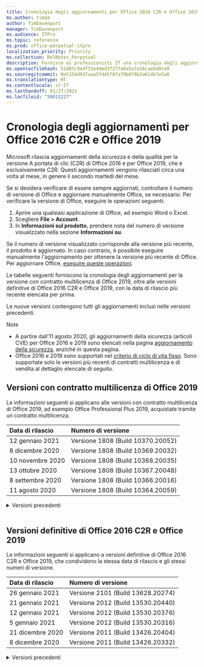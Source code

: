 ```yaml
---
title: Cronologia degli aggiornamenti per Office 2016 C2R e Office 2019
ms.author: timda
author: TimDavenport
manager: TimDavenport
ms.audience: ITPro
ms.topic: reference
ms.prod: office-perpetual-itpro
localization_priority: Priority
ms.collection: RelNotes_Perpetual
description: Fornisce ai professionisti IT una cronologia degli aggiornamenti per le versioni con licenza perpetua di Office 2016 e 2019 che usano la tecnologia A portata di clic (C2R)
ms.openlocfilehash: 51483c9e4f31e4ded3f277a8a5a7a16caebd0ce0
ms.sourcegitcommit: 0e5154d937aaa5fd45f8fa79b8f0b2a614b7e5a0
ms.translationtype: HT
ms.contentlocale: it-IT
ms.lasthandoff: 01/27/2021
ms.locfileid: "50013227"
---
```

# <a name="update-history-for-office-2016-c2r-and-office-2019"></a>Cronologia degli aggiornamenti per Office 2016 C2R e Office 2019

Microsoft rilascia aggiornamenti della sicurezza e della qualità per la versione A portata di clic (C2R) di Office 2016 e per Office 2019, che è esclusivamente C2R. Questi aggiornamenti vengono rilasciati circa una volta al mese, in genere il secondo martedì del mese.

Se si desidera verificare di essere sempre aggiornati, controllare il numero di versione di Office e aggiornare manualmente Office, se necessario. Per verificare la versione di Office, eseguire le operazioni seguenti:

  1.    Aprire una qualsiasi applicazione di Office, ad esempio Word o Excel.
  2.    Scegliere **File > Account**.
  3.    In **Informazioni sul prodotto**, prendere nota del numero di versione visualizzato nella sezione **Informazioni su**.

Se il numero di versione visualizzato corrisponde alla versione più recente, il prodotto è aggiornato. In caso contrario, è possibile eseguire manualmente l'aggiornamento per ottenere la versione più recente di Office. Per aggiornare Office, [eseguire queste operazioni](https://support.office.com/article/2ab296f3-7f03-43a2-8e50-46de917611c5).


Le tabelle seguenti forniscono la cronologia degli aggiornamenti per la versione con contratto multilicenza di Office 2019, oltre alle versioni definitive di Office 2016 C2R e Office 2019, con la data di rilascio più recente elencata per prima.

Le nuove versioni contengono tutti gli aggiornamenti inclusi nelle versioni precedenti.


 > [!NOTE]
> - A partire dall'11 agosto 2020, gli aggiornamenti della sicurezza (articoli CVE) per Office 2016 e 2019 sono elencati nella pagina [aggiornamento della sicurezza](https://docs.microsoft.com/officeupdates/microsoft365-apps-security-updates), anziché in questa pagina. 
> - Office 2016 e 2019 sono supportati nel [criterio di ciclo di vita fisso](https://docs.microsoft.com/lifecycle/policies/fixed). Sono supportate solo le versioni più recenti di contratti multilicenza e di vendita al dettaglio elencate di seguito.


## <a name="volume-licensed-versions-of-office-2019"></a>Versioni con contratto multilicenza di Office 2019
Le informazioni seguenti si applicano alle versioni con contratto multilicenza di Office 2019, ad esempio Office Professional Plus 2019, acquistate tramite un contratto multilicenza.

[//]: # (NON RIMUOVERE L'INIZIO DELLA TABELLA VL)


|**Data di rilascio**|**Numero di versione**|
|:-----|:-----|
|12 gennaio 2021|Versione 1808 (Build 10370.20052)|
|8 dicembre 2020|Versione 1808 (Build 10369.20032)|
|10 novembre 2020|Versione 1808 (Build 10368.20035)|
|13 ottobre 2020|Versione 1808 (Build 10367.20048)|
|8 settembre 2020|Versione 1808 (Build 10366.20016)|
|11 agosto 2020|Versione 1808 (Build 10364.20059)|


[//]: # (NON RIMUOVERE LA FINE DELLA TABELLA VL)

<details>
<summary>Versioni precedenti</summary>
 

[//]: # (NON RIMUOVERE L'INIZIO DELLA VECCHIA TABELLA VL)


|**Data di rilascio**|**Numero di versione**|
|:-----|:-----|
|14 luglio 2020   |Versione 1808 (Build 10363.20015)  |
|9 giugno 2020   |Versione 1808 (Build 10361.20002)  |
|12 maggio 2020   |Versione 1808 (Build 10359.20023)  |
|14 aprile 2020   |Versione 1808 (Build 10358.20061)  |
|10 marzo 2020   |Versione 1808 (Build 10357.20081)  |
|11 febbraio 2020   |Versione 1808 (Build 10356.20006)  |


[//]: # (NON RIMUOVERE LA FINE DELLA VECCHIA TABELLA VL)

</details>


<br/>

## <a name="retail-versions-of-office-2016-c2r-and-office-2019"></a>Versioni definitive di Office 2016 C2R e Office 2019
Le informazioni seguenti si applicano a versioni definitive di Office 2016 C2R e Office 2019, che condividono la stessa data di rilascio e gli stessi numeri di versione.

[//]: # (NON RIMUOVERE L'INIZIO DELLA TABELLA RETAIL)


|**Data di rilascio**|**Numero di versione**|
|:-----|:-----|
|26 gennaio 2021|Versione 2101 (Build 13628.20274)|
|21 gennaio 2021|Versione 2012 (Build 13530.20440)|
|12 gennaio 2021|Versione 2012 (Build 13530.20376)|
|5 gennaio 2021|Versione 2012 (Build 13530.20316)|
|21 dicembre 2020|Versione 2011 (Build 13426.20404)|
|8 dicembre 2020|Versione 2011 (Build 13426.20332)|


[//]: # (NON RIMUOVERE LA FINE DELLA TABELLA RETAIL)

<details>
<summary>Versioni precedenti</summary>
 

[//]: # (NON RIMUOVERE L'INIZIO DELLA VECCHIA TABELLA RETAIL)


|**Data di rilascio**|**Numero di versione**|
|:-----|:-----|
|2 dicembre 2020|Versione 2011 (Build 13426.20308)|
|30 novembre 2020|Versione 2011 (Build 13426.20294)|
|23 novembre 2020|Versione 2011 (Build 13426.20274)|
|17 novembre 2020|Versione 2010 (Build 13328.20408)|
|10 novembre 2020|Version 2010 (Build 13328.20356)|
|27 ottobre 2020|Versione 2010 (Build 13328.20292)|
|21 ottobre 2020|Versione 2009 (Build 13231.20418)|
|13 ottobre 2020|Versione 2009 (Build 13231.20390)|
|8 ottobre 2020|Versione 2009 (Build 13231.20368)|
|28 settembre 2020|Versione 2009 (Build 13231.20262)|
|22 settembre 2020|Versione 2008 (Build 13127.20508)|
|9 settembre 2020|Versione 2008 (Build 13127.20408)|
|31 agosto 2020|Versione 2008 (Build 13127.20296)|
|25 agosto 2020|Versione 2007 (Build 13029.20460)|
|11 agosto 2020|Versione 2007 (Build 13029.20344)|
|30 luglio 2020|Versione 2007 (Build 13029.20308)  |
|28 luglio 2020|Versione 2006 (Build 13001.20498)  |
|14 luglio 2020|Versione 2006 (Build 13001.20384)  |
|30 giugno 2020|Versione 2006 (Build 13001.20266)  |
|24 giugno 2020|Versione 2005 (Build 12827.20470)  |
|9 giugno 2020|Versione 2005 (Build 12827.20336)  |
|2 giugno 2020|Versione 2005 (Build 12827.20268)  |
|21 maggio 2020|Versione 2004 (Build 12730.20352)  |
|12 maggio 2020|Versione 2004 (Build 12730.20270)  |
|4 maggio 2020|Versione 2004 (Build 12730.20250)  |
|29 aprile 2020|Versione 2004 (Build 12730.20236)  |
|15 aprile 2020|Versione 2003 (Build 12624.20466)  |
|14 aprile 2020|Versione 2003 (Build 12624.20442)  |
|31 marzo 2020|Versione 2003 (Build 12624.20382)  |
|25 marzo 2020|Versione 2003 (Build 12624.20320)  |
|10 marzo 2020|Versione 2002 (Build 12527.20278)  |
|1 marzo 2020   |Versione 2002 (Build 12527.20242)  |


[//]: # (NON RIMUOVERE LA FINE DELLA VECCHIA TABELLA RETAIL)


</details>






